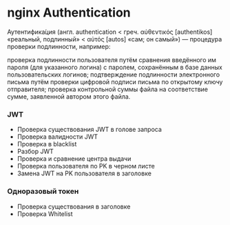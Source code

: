 # nginx Authentication

Аутентифика́ция (англ. authentication < греч. αὐθεντικός [authentikos] «реальный, подлинный» < αὐτός [autos] «сам; он самый») — процедура проверки подлинности, например:

проверка подлинности пользователя путём сравнения введённого им пароля (для указанного логина) с паролем, сохранённым в базе данных пользовательских логинов;
подтверждение подлинности электронного письма путём проверки цифровой подписи письма по открытому ключу отправителя;
проверка контрольной суммы файла на соответствие сумме, заявленной автором этого файла.

### JWT

- Проверка существования JWT в голове запроса
- Проверка валидности JWT
- Проверка в blacklist 
- Разбор JWT
- Проверка и сравнение центра выдачи
- Проверка пользователя по PK в черном листе
- Замена JWT на PK пользователя в заголовке

### Одноразовый токен

- Проверка существования в заголовке
- Проверка Whitelist

 